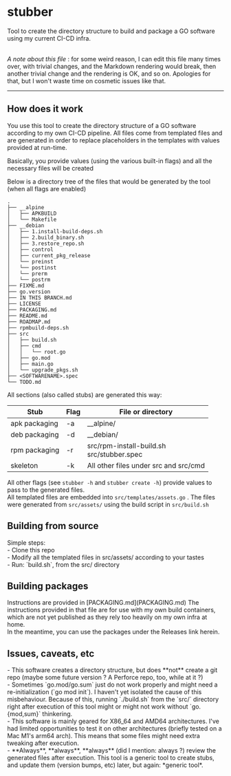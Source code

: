<H1>stubber</H1>

Tool to create the directory structure to build and package a GO software using my current CI-CD infra.
<br><br>

*A note about this file* : for some weird reason, I can edit this file many times over, with trivial changes, and the Markdown rendering would break, then another trivial change and the rendering is OK, and so on. Apologies for that, but I won't waste time on cosmetic issues like that.
____

<H2>How does it work</H2>
You use this tool to create the directory structure of a GO software according to my own CI-CD pipeline.
All files come from templated files and are generated in order to replace placeholders in the templates with values provided at run-time.

Basically, you provide values (using the various built-in flags) and all the necessary files will be created

Below is a directory tree of the files that would be generated by the tool (when all flags are enabled)
```
.
├── __alpine
│   ├── APKBUILD
│   └── Makefile
├── __debian
│   ├── 1.install-build-deps.sh
│   ├── 2.build_binary.sh
│   ├── 3.restore_repo.sh
│   ├── control
│   ├── current_pkg_release
│   └── preinst
│   └── postinst
│   └── prerm
│   └── postrm
├── FIXME.md
├── go.version
├── IN THIS BRANCH.md
├── LICENSE
├── PACKAGING.md
├── README.md
├── ROADMAP.md
├── rpmbuild-deps.sh
├── src
│   ├── build.sh
│   ├── cmd
│   │   └── root.go
│   ├── go.mod
│   ├── main.go
│   └── upgrade_pkgs.sh
├── <SOFTWARENAME>.spec
└── TODO.md
```

All sections (also called stubs) are generated this way:

| Stub          | Flag | File or directory                             |
|---------------|------|-----------------------------------------------|
| apk packaging | -a   | __alpine/                                     |
| deb packaging | -d   | __debian/                                     |
| rpm packaging | -r   | src/rpm-install-build.sh<br/>src/stubber.spec |
| skeleton      | -k   | All other files under src and src/cmd         |

All other flags (see `stubber -h` and `stubber create -h`) provide values to pass to the generated files.<br>
All templated files are embedded into `src/templates/assets.go` . The files were generated from `src/assets/` using the build script in `src/build.sh`

<H2>Building from source</H2>
Simple steps:<br>
- Clone this repo<br>
- Modify all the templated files in src/assets/ according to your tastes<br>
- Run: `build.sh`, from the src/ directory<br>

<H2>Building packages</H2>
Instructions are provided in [PACKAGING.md](PACKAGING.md)
The instructions provided in that file are for use with my own build containers, which are not yet published as they rely too heavily on my own infra at home.<br>
In the meantime, you can use the packages under the Releases link herein.

<H2>Issues, caveats, etc</H2>
- This software creates a directory structure, but does **not** create a git repo (maybe some future version ? A Perforce repo, too, while at it ?)<br>
- Sometimes `go.mod/go.sum` just do not work properly and might need a re-initialization (`go mod init`). I haven't yet isolated the cause of this misbehaviour. Because of this, running `./build.sh` from the `src/` directory right after execution of this tool might or might not work without `go.{mod,sum}` thinkering.<br>
- This software is mainly geared for X86_64 and AMD64 architectures. I've had limited opportunities to test it on other architectures (briefly tested on a Mac M1's arm64 arch). This means that some files might need extra tweaking after execution.<br>
- **Always**, **always**, **always** (did I mention: always ?) review the generated files after execution. This tool is a generic tool to create stubs, and update them (version bumps, etc) later, but again: *generic tool*.<br>
